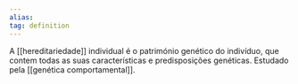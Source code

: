 ```yaml
---
alias: 
tag: definition
---
```

A [[hereditariedade]] individual é o património genético do indivíduo, que contem todas as suas características e predisposições genéticas. Estudado pela [[genética comportamental]].